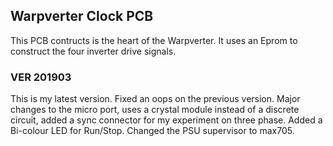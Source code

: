 ## Warpverter Clock PCB

This PCB contructs is the heart of the Warpverter.  It uses an Eprom to construct the four inverter drive signals.

### VER 201903

This is my latest version. Fixed an oops on the previous version.  Major changes to the micro port, uses a crystal module instead of a discrete circuit, added a sync connector for my experiment on three phase.  Added a Bi-colour LED for Run/Stop.  Changed the PSU supervisor to max705.
